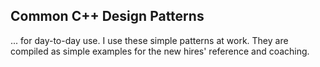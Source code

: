 Common C++ Design Patterns
---

... for day-to-day use. I use these simple patterns at work. They are compiled as simple examples for the 
new hires' reference and coaching.
